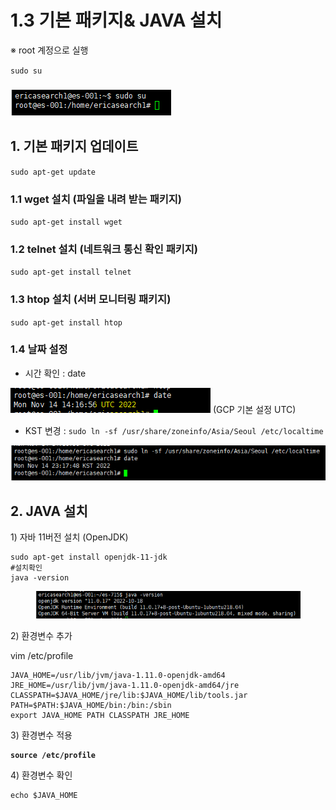 # 1.3 기본 패키지& JAVA 설치

※ root 계정으로 실행

`sudo su`

### ![](<../.gitbook/assets/image (19).png>)

## 1. 기본  패키지 업데이트

`sudo apt-get update`

### 1.1 wget 설치 (파일을 내려 받는 패키지)

`sudo apt-get install wget`

### 1.2 telnet 설치 (네트워크 통신 확인 패키지)

`sudo apt-get install telnet`

### 1.3 htop 설치 (서버 모니터링 패키지)

`sudo apt-get install htop`

### 1.4 날짜 설정

* 시간 확인 : date

![](<../.gitbook/assets/image (1) (4).png>) (GCP 기본 설정 UTC)

* KST 변경 : `sudo ln -sf /usr/share/zoneinfo/Asia/Seoul /etc/localtime`

![](<../.gitbook/assets/image (7).png>)



## 2. JAVA 설치

1\) 자바 11버전 설치 (OpenJDK)

```
sudo apt-get install openjdk-11-jdk
#설치확인
java -version
```

<figure><img src="../.gitbook/assets/image (18).png" alt=""><figcaption></figcaption></figure>

2\) 환경변수 추가

vim /etc/profile

```
JAVA_HOME=/usr/lib/jvm/java-1.11.0-openjdk-amd64
JRE_HOME=/usr/lib/jvm/java-1.11.0-openjdk-amd64/jre
CLASSPATH=$JAVA_HOME/jre/lib:$JAVA_HOME/lib/tools.jar
PATH=$PATH:$JAVA_HOME/bin:/bin:/sbin
export JAVA_HOME PATH CLASSPATH JRE_HOME
```

3\) 환경변수 적용

<pre><code><strong>source /etc/profile</strong></code></pre>

4\) 환경변수 확인

```
echo $JAVA_HOME
```

